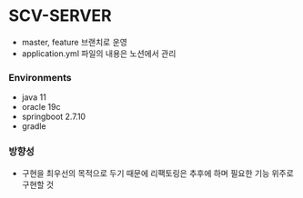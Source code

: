 # SCV-SERVER

- master, feature 브랜치로 운영
- application.yml 파일의 내용은 노션에서 관리

### Environments
- java 11
- oracle 19c
- springboot 2.7.10
- gradle

### 방향성
- 구현을 최우선의 목적으로 두기 때문에 리팩토링은 추후에 하며 필요한 기능 위주로 구현할 것
